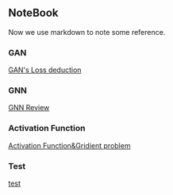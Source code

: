 ## NoteBook

Now we use markdown to note some reference.

### GAN

[GAN's Loss deduction](_posts/2021-10-29-GAN.md)



### GNN

[GNN Review](_posts/2021-11-20-GNN.md)

### Activation Function

[Activation Function&Gridient problem](_posts/2021-11-3-ActivationFunction.md)

### Test

[test](_posts/test.md)

